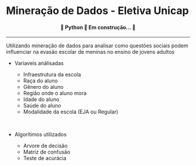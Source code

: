# Mineração de Dados - Eletiva Unicap

<h4 align="center"> 
	🚧  Python 🚀 Em construção...  🚧
</h4>
<hr>

Utilizando mineração de dados para analisar como questões sociais podem influenciar na evasão escolar de meninas no ensino de jovens adultos


* Variaveis análisadas

  * Infraestrutura da escola
  * Raça do aluno
  * Gênero do aluno
  * Região onde o aluno mora
  * Idade do aluno
  * Saúde do aluno
  * Modalidade da escola (EJA ou Regular)
<br>

* Algoritimos utilizados

  * Arvore de decisão
  * Matriz de confusão
  * Teste de acurácia
